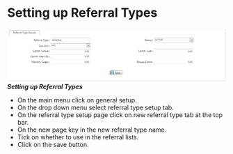 # Setting up Referral Types
![How to setup a new referral type on the mfiexpert system](./images/Referral_types_setup.png "Setting up Referral Types")\
***Setting up Referral Types***


- On the main menu click on general setup.
- On the drop down menu select referral type setup tab.
- On the referral type setup page click on new referral type tab at the top bar.
- On the new page key in the new referral type name.
- Tick on whether to use in the referral lists.
- Click on the save button.
